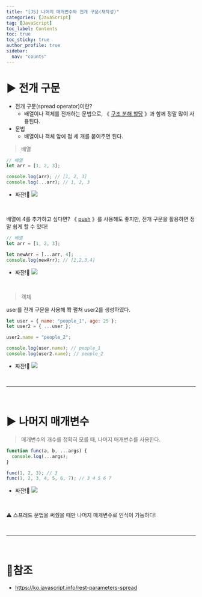 ```yaml
---
title: "[JS] 나머지 매개변수와 전개 구문(재작성)"
categories: [JavaScript]
tag: [JavaScript]
toc_label: Contents
toc: true
toc_sticky: true
author_profile: true
sidebar:
  nav: "counts"
---
```


# ▶ 전개 구문

- 전개 구문(spread operator)이란?
  - 배열이나 객체를 전개하는 문법으로, 《 [구조 분해 할당](https://velog.io/@sieunpark/JS-%EA%B5%AC%EC%A1%B0-%EB%B6%84%ED%95%B4-%ED%95%A0%EB%8B%B9) 》과 함께 정말 많이 사용된다.
    <br>
- 문법
  - 배열이나 객체 앞에 점 세 개를 붙여주면 된다.
    <br>

> 배열

```jsx
// 배열
let arr = [1, 2, 3];

console.log(arr); // [1, 2, 3]
console.log(...arr); // 1, 2, 3
```

- 짜잔!🎇
  ![](https://velog.velcdn.com/images/sieunpark/post/bea22216-daba-4865-8c89-29e66eec4e30/image.png)

<br>

배열에 4를 추가하고 싶다면? 《 [push](https://velog.io/@sieunpark/JS-%EB%B0%B0%EC%97%B4) 》를 사용해도 좋지만, 전개 구문을 활용하면 정말 쉽게 할 수 있다!

```jsx
// 배열
let arr = [1, 2, 3];

let newArr = [...arr, 4];
console.log(newArr); // [1,2,3,4]
```

- 짜잔!🎇
  ![](https://velog.velcdn.com/images/sieunpark/post/e924acf2-4d53-416f-a553-70c429ef322d/image.png)

<br>

> 객체

user를 전개 구문을 사용해 쫙 펼쳐 user2를 생성하였다.

```jsx
let user = { name: "people_1", age: 25 };
let user2 = { ...user };

user2.name = "people_2";

console.log(user.name); // people_1
console.log(user2.name); // people_2
```

- 짜잔!🎇
  ![](https://velog.velcdn.com/images/sieunpark/post/35e58697-9342-4ac3-872b-b5d739c3123b/image.png)

<br>

---

<br>

# ▶ 나머지 매개변수

> 매개변수의 개수를 정확히 모를 때, 나머지 매개변수를 사용한다.

```jsx
function func(a, b, ...args) {
  console.log(...args);
}

func(1, 2, 3); // 3
func(1, 2, 3, 4, 5, 6, 7); // 3 4 5 6 7
```

- 짜잔!🎇
  ![](https://velog.velcdn.com/images/sieunpark/post/86eb6652-a00e-409d-90fa-610312570ac9/image.png)

<br>

⚠️ 스프레드 문법을 써줬을 때만 나머지 매개변수로 인식이 가능하다!

<br>

---

<br>

# 📎참조

- https://ko.javascript.info/rest-parameters-spread
